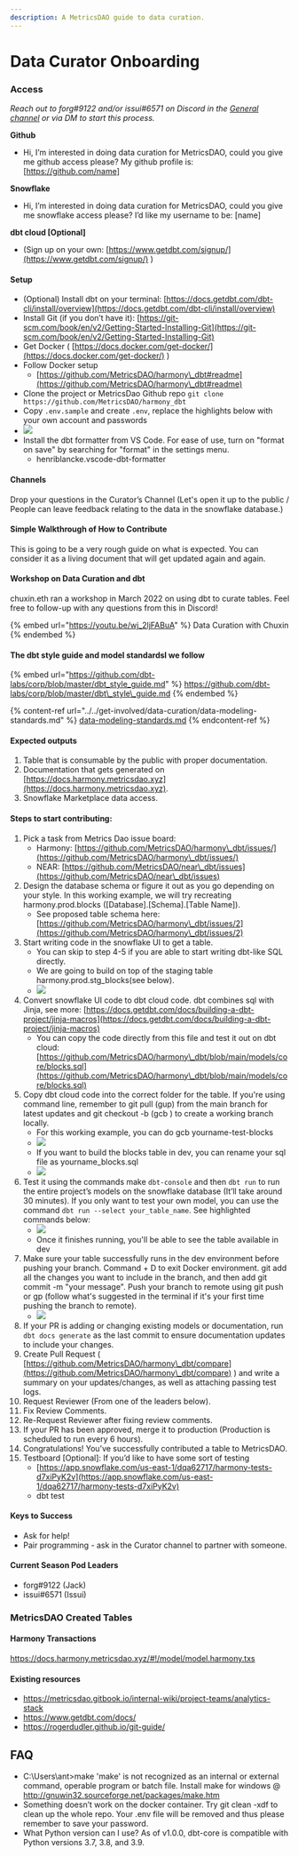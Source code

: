 ```yaml
---
description: A MetricsDAO guide to data curation.
---
```


# Data Curator Onboarding

### Access

_Reach out to forg#9122 and/or issui#6571 on Discord in the_ [_General channel_](https://discord.com/channels/902943676685230100/903338987022876702) _or via DM to start this process._

**Github**

* Hi, I’m interested in doing data curation for MetricsDAO, could you give me github access please? My github profile is: \[https://github.com/name]

**Snowflake**

* Hi, I’m interested in doing data curation for MetricsDAO, could you give me snowflake access please? I’d like my username to be: \[name]

**dbt cloud \[Optional]**

* (Sign up on your own: [https://www.getdbt.com/signup/](https://www.getdbt.com/signup/) )

#### Setup

* (Optional) Install dbt on your terminal: [https://docs.getdbt.com/dbt-cli/install/overview](https://docs.getdbt.com/dbt-cli/install/overview)
* Install Git (if you don’t have it): [https://git-scm.com/book/en/v2/Getting-Started-Installing-Git](https://git-scm.com/book/en/v2/Getting-Started-Installing-Git)
* Get Docker ( [https://docs.docker.com/get-docker/](https://docs.docker.com/get-docker/) )
* Follow Docker setup
  * [https://github.com/MetricsDAO/harmony\_dbt#readme](https://github.com/MetricsDAO/harmony\_dbt#readme)
* Clone the project or MetricsDao Github repo `git clone https://github.com/MetricsDAO/harmony_dbt`
* Copy `.env.sample` and create `.env`, replace the highlights below with your own account and passwords
* ![](<../../.gitbook/assets/image (12) (1) (2).png>)
* Install the dbt formatter from VS Code. For ease of use, turn on "format on save" by searching for "format" in the settings menu.
  * henriblancke.vscode-dbt-formatter

#### Channels

Drop your questions in the Curator’s Channel (Let's open it up to the public / People can leave feedback relating to the data in the snowflake database.)

#### Simple Walkthrough of How to Contribute

This is going to be a very rough guide on what is expected. You can consider it as a living document that will get updated again and again.

#### Workshop on Data Curation and dbt

chuxin.eth ran a workshop in March 2022 on using dbt to curate tables. Feel free to follow-up with any questions from this in Discord!

{% embed url="https://youtu.be/wj_2ljFABuA" %}
Data Curation with Chuxin
{% endembed %}

#### The dbt style guide and model standardsl we follow

{% embed url="https://github.com/dbt-labs/corp/blob/master/dbt_style_guide.md" %}
https://github.com/dbt-labs/corp/blob/master/dbt\_style\_guide.md
{% endembed %}

{% content-ref url="../../get-involved/data-curation/data-modeling-standards.md" %}
[data-modeling-standards.md](../../get-involved/data-curation/data-modeling-standards.md)
{% endcontent-ref %}

#### Expected outputs

1. Table that is consumable by the public with proper documentation.
2. Documentation that gets generated on [https://docs.harmony.metricsdao.xyz](https://docs.harmony.metricsdao.xyz).
3. Snowflake Marketplace data access.

#### Steps to start contributing:

1. Pick a task from Metrics Dao issue board:
   * Harmony: [https://github.com/MetricsDAO/harmony\_dbt/issues/](https://github.com/MetricsDAO/harmony\_dbt/issues/)
   * NEAR: [https://github.com/MetricsDAO/near\_dbt/issues](https://github.com/MetricsDAO/near\_dbt/issues)
2. Design the database schema or figure it out as you go depending on your style. In this working example, we will try recreating harmony.prod.blocks (\[Database].\[Schema].\[Table Name]).
   * See proposed table schema here: [https://github.com/MetricsDAO/harmony\_dbt/issues/2](https://github.com/MetricsDAO/harmony\_dbt/issues/2)
3. Start writing code in the snowflake UI to get a table.
   * You can skip to step 4-5 if you are able to start writing dbt-like SQL directly.
   * We are going to build on top of the staging table harmony.prod.stg\_blocks(see below).
   * ![](<../../.gitbook/assets/image (3).png>)
4. Convert snowflake UI code to dbt cloud code. dbt combines sql with Jinja, see more: [https://docs.getdbt.com/docs/building-a-dbt-project/jinja-macros](https://docs.getdbt.com/docs/building-a-dbt-project/jinja-macros)
   * You can copy the code directly from this file and test it out on dbt cloud: [https://github.com/MetricsDAO/harmony\_dbt/blob/main/models/core/blocks.sql](https://github.com/MetricsDAO/harmony\_dbt/blob/main/models/core/blocks.sql)
5. Copy dbt cloud code into the correct folder for the table. If you're using command line, remember to git pull (gup) from the main branch for latest updates and git checkout -b (gcb ) to create a working branch locally.
   * For this working example, you can do gcb yourname-test-blocks
   * ![](<../../.gitbook/assets/image (4).png>)
   * If you want to build the blocks table in dev, you can rename your sql file as yourname\_blocks.sql
   * ![](<../../.gitbook/assets/image (1).png>)
6. Test it using the commands make `dbt-console` and then `dbt run` to run the entire project’s models on the snowflake database (It’ll take around 30 minutes). If you only want to test your own model, you can use the command `dbt run --select your_table_name`. See highlighted commands below:
   * ![](../../.gitbook/assets/image.png)
   * Once it finishes running, you'll be able to see the table available in dev
7. Make sure your table successfully runs in the dev environment before pushing your branch. Command + D to exit Docker environment. git add all the changes you want to include in the branch, and then add git commit -m "your message". Push your branch to remote using git push or gp (follow what's suggested in the terminal if it's your first time pushing the branch to remote).
   * ![](<../../.gitbook/assets/image (8).png>)
8. If your PR is adding or changing existing models or documentation, run `dbt docs generate` as the last commit to ensure documentation updates to include your changes.
9. Create Pull Request ( [https://github.com/MetricsDAO/harmony\_dbt/compare](https://github.com/MetricsDAO/harmony\_dbt/compare) ) and write a summary on your updates/changes, as well as attaching passing test logs.
10. Request Reviewer (From one of the leaders below).
11. Fix Review Comments.
12. Re-Request Reviewer after fixing review comments.
13. If your PR has been approved, merge it to production (Production is scheduled to run every 6 hours).
14. Congratulations! You’ve successfully contributed a table to MetricsDAO.
15. Testboard \[Optional]: If you’d like to have some sort of testing
    * [https://app.snowflake.com/us-east-1/dqa62717/harmony-tests-d7xiPyK2v](https://app.snowflake.com/us-east-1/dqa62717/harmony-tests-d7xiPyK2v)
    * dbt test

#### Keys to Success

* Ask for help!
* Pair programming - ask in the Curator channel to partner with someone.

#### Current Season Pod Leaders&#x20;

* forg#9122 (Jack)
* issui#6571 (Issui)

### MetricsDAO Created Tables

#### Harmony Transactions

https://docs.harmony.metricsdao.xyz/#!/model/model.harmony.txs

#### Existing resources

* https://metricsdao.gitbook.io/internal-wiki/project-teams/analytics-stack
* https://www.getdbt.com/docs/
* https://rogerdudler.github.io/git-guide/

## FAQ

* C:\Users\ant>make 'make' is not recognized as an internal or external command, operable program or batch file. Install make for windows @ http://gnuwin32.sourceforge.net/packages/make.htm
* Something doesn’t work on the docker container. Try git clean -xdf to clean up the whole repo. Your .env file will be removed and thus please remember to save your password.
* What Python version can I use? As of v1.0.0, dbt-core is compatible with Python versions 3.7, 3.8, and 3.9.
